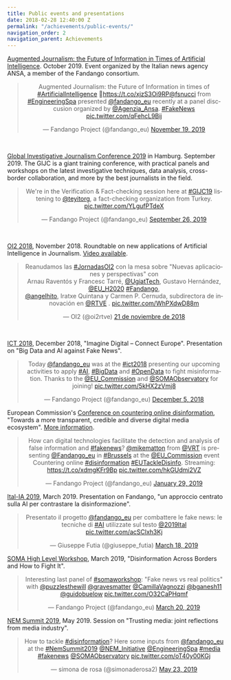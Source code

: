 ```yaml
---
title: Public events and presentations
date: 2018-02-28 12:40:00 Z
permalink: "/achievements/public-events/"
navigation_order: 2
navigation_parent: Achievements
---
```


[Augmented Journalism: the Future of Information in Times of Artificial Intelligence](https://fandango-project.eu/news/2019/11/15/augmented-journalism-the-future-of-information-in-times-of-artificial-intelligence/). October 2019. Event organized by the Italian news agency ANSA, a member of the Fandango consortium.

<center>
<blockquote class="twitter-tweet"><p lang="en" dir="ltr">Augmented Journalism: the Future of Information in times of <a href="https://twitter.com/hashtag/ArtificialIntelligence?src=hash&amp;ref_src=twsrc%5Etfw">#ArtificialIntelligence</a> 🔽<a href="https://t.co/xjzS3Oi9RP">https://t.co/xjzS3Oi9RP</a><a href="https://twitter.com/fsnucci?ref_src=twsrc%5Etfw">@fsnucci</a> from <a href="https://twitter.com/hashtag/EngineeringSpa?src=hash&amp;ref_src=twsrc%5Etfw">#EngineeringSpa</a> presented <a href="https://twitter.com/fandango_eu?ref_src=twsrc%5Etfw">@fandango_eu</a> recently at a panel disccusion organized by <a href="https://twitter.com/Agenzia_Ansa?ref_src=twsrc%5Etfw">@Agenzia_Ansa</a>. <a href="https://twitter.com/hashtag/FakeNews?src=hash&amp;ref_src=twsrc%5Etfw">#FakeNews</a> <a href="https://t.co/qFehcL9Bij">pic.twitter.com/qFehcL9Bij</a></p>&mdash; Fandango Project (@fandango_eu) <a href="https://twitter.com/fandango_eu/status/1196723252657307648?ref_src=twsrc%5Etfw">November 19, 2019</a></blockquote> <script async src="https://platform.twitter.com/widgets.js" charset="utf-8"></script>
</center>

<p>&nbsp;</p>

[Global Investigative Journalism Conference 2019](https://gijc2019.org) in Hamburg. September 2019. The GIJC is a giant training conference, with practical panels and workshops on the latest investigative techniques, data analysis, cross-border collaboration, and more by the best journalists in the field.

<center>
<blockquote class="twitter-tweet"><p lang="en" dir="ltr">We&#39;re in the Verification &amp; Fact-checking session here at <a href="https://twitter.com/hashtag/GIJC19?src=hash&amp;ref_src=twsrc%5Etfw">#GIJC19</a> listening to <a href="https://twitter.com/teyitorg?ref_src=twsrc%5Etfw">@teyitorg</a>, a fact-checking organization from Turkey. <a href="https://t.co/YLgufPTdeX">pic.twitter.com/YLgufPTdeX</a></p>&mdash; Fandango Project (@fandango_eu) <a href="https://twitter.com/fandango_eu/status/1177153299398746114?ref_src=twsrc%5Etfw">September 26, 2019</a></blockquote> <script async src="https://platform.twitter.com/widgets.js" charset="utf-8"></script>
</center>

<p>&nbsp;</p>

[OI2 2018](http://oi2media.es/index.php/jornadas-2018/), November 2018. Roundtable on new applications of Artificial Intelligence in Journalism. [Video available](http://www.rtve.es/alacarta/videos/oi2/oi2-nuevas-aplicaciones-perspectivas/4851457/).

  <center>
  <blockquote class="twitter-tweet" data-lang="es"><p lang="es" dir="ltr">Reanudamos las <a href="https://twitter.com/hashtag/JornadasOI2?src=hash&amp;ref_src=twsrc%5Etfw">#JornadasOI2</a> con la mesa sobre &quot;Nuevas aplicaciones y perspectivas&quot; con<br>Arnau Raventós y Francesc Tarré, <a href="https://twitter.com/UgiatTech?ref_src=twsrc%5Etfw">@UgiatTech</a>, Gustavo Hernández, <a href="https://twitter.com/EU_H2020?ref_src=twsrc%5Etfw">@EU_H2020</a> <a href="https://twitter.com/hashtag/Fandango?src=hash&amp;ref_src=twsrc%5Etfw">#Fandango</a>,<br> <a href="https://twitter.com/angelhito?ref_src=twsrc%5Etfw">@angelhito</a>, Iratxe Quintana y Carmen P. Cernuda, subdirectora de innovación en <a href="https://twitter.com/rtve?ref_src=twsrc%5Etfw">@RTVE</a> . <a href="https://t.co/WhPXdwD88m">pic.twitter.com/WhPXdwD88m</a></p>&mdash; OI2 (@oi2rtve) <a href="https://twitter.com/oi2rtve/status/1065255379947479041?ref_src=twsrc%5Etfw">21 de noviembre de 2018</a></blockquote> <script async src="https://platform.twitter.com/widgets.js" charset="utf-8"></script> 
  </center>

<p>&nbsp;</p>

[ICT 2018](https://ec.europa.eu/digital-single-market/en/events/ict-2018-imagine-digital-connect-europe), December 2018, "Imagine Digital – Connect Europe". Presentation on "Big Data and AI against Fake News".

  <center>
  <blockquote class="twitter-tweet" data-lang="en"><p lang="en" dir="ltr">Today <a href="https://twitter.com/fandango_eu?ref_src=twsrc%5Etfw">@fandango_eu</a> was at the <a href="https://twitter.com/hashtag/ict2018?src=hash&amp;ref_src=twsrc%5Etfw">#ict2018</a> presenting our upcoming activities to apply <a href="https://twitter.com/hashtag/AI?src=hash&amp;ref_src=twsrc%5Etfw">#AI</a>, <a href="https://twitter.com/hashtag/BigData?src=hash&amp;ref_src=twsrc%5Etfw">#BigData</a> and <a href="https://twitter.com/hashtag/OpenData?src=hash&amp;ref_src=twsrc%5Etfw">#OpenData</a> to fight misinformation. Thanks to the <a href="https://twitter.com/EU_Commission?ref_src=twsrc%5Etfw">@EU_Commission</a> and <a href="https://twitter.com/SOMAObservatory?ref_src=twsrc%5Etfw">@SOMAObservatory</a> for joining! <a href="https://t.co/5kHX2zVmj8">pic.twitter.com/5kHX2zVmj8</a></p>&mdash; Fandango Project (@fandango_eu) <a href="https://twitter.com/fandango_eu/status/1070319777074331648?ref_src=twsrc%5Etfw">December 5, 2018</a></blockquote> <script async src="https://platform.twitter.com/widgets.js" charset="utf-8"></script> 
  </center>

European Commission's [Conference on countering online disinformation](http://europa.eu/rapid/press-release_AGENDA-19-41_en.htm), "Towards a more transparent, credible and diverse digital media ecosystem". [More information](https://fandango-project.eu/news/2019/02/22/fandango-presentation-alignment-with-eu-action-plan-for-fighting-disinformation/).

  <center>
  <blockquote class="twitter-tweet" data-lang="en"><p lang="en" dir="ltr">How can digital technologies facilitate the detection and analysis of false information and <a href="https://twitter.com/hashtag/fakenews?src=hash&amp;ref_src=twsrc%5Etfw">#fakenews</a>? <a href="https://twitter.com/mikematton?ref_src=twsrc%5Etfw">@mikematton</a> from <a href="https://twitter.com/VRT?ref_src=twsrc%5Etfw">@VRT</a> is presenting <a href="https://twitter.com/fandango_eu?ref_src=twsrc%5Etfw">@Fandango_eu</a> in <a href="https://twitter.com/hashtag/Brussels?src=hash&amp;ref_src=twsrc%5Etfw">#Brussels</a> at the <a href="https://twitter.com/EU_Commission?ref_src=twsrc%5Etfw">@EU_Commission</a> event Countering online <a href="https://twitter.com/hashtag/disinformation?src=hash&amp;ref_src=twsrc%5Etfw">#disinformation</a> <a href="https://twitter.com/hashtag/EUTackleDisinfo?src=hash&amp;ref_src=twsrc%5Etfw">#EUTackleDisinfo</a>. Streaming: <a href="https://t.co/xdmgKFr9Bp">https://t.co/xdmgKFr9Bp</a> <a href="https://t.co/hkGUdmi2VZ">pic.twitter.com/hkGUdmi2VZ</a></p>&mdash; Fandango Project (@fandango_eu) <a href="https://twitter.com/fandango_eu/status/1090270569876971520?ref_src=twsrc%5Etfw">January 29, 2019</a></blockquote> <script async src="https://platform.twitter.com/widgets.js" charset="utf-8"></script> 
  </center>

[Ital-IA 2019](http://www.ital-ia.it/workshop/ai-for-media-and-entertainment), March 2019. Presentation on Fandango, "un approccio centrato sulla AI per contrastare la disinformazione".

  <center>
  <blockquote class="twitter-tweet" data-lang="en"><p lang="it" dir="ltr">Presentato il progetto <a href="https://twitter.com/fandango_eu?ref_src=twsrc%5Etfw">@fandango_eu</a> per combattere le fake news: le tecniche di <a href="https://twitter.com/hashtag/AI?src=hash&amp;ref_src=twsrc%5Etfw">#AI</a> utilizzate sul testo <a href="https://twitter.com/2019Ital?ref_src=twsrc%5Etfw">@2019Ital</a> <a href="https://t.co/acSClxh3Kj">pic.twitter.com/acSClxh3Kj</a></p>&mdash; Giuseppe Futia (@giuseppe_futia) <a href="https://twitter.com/giuseppe_futia/status/1107693021125099520?ref_src=twsrc%5Etfw">March 18, 2019</a></blockquote> <script async src="https://platform.twitter.com/widgets.js" charset="utf-8"></script> 
  </center>

[SOMA High Level Workshop](https://www.eventbrite.it/e/disinformation-across-borders-and-how-to-fight-it-1st-soma-high-level-ws-registration-55755723871#), March 2019, "Disinformation Across Borders and How to Fight It".

  <center>
  <blockquote class="twitter-tweet" data-lang="en"><p lang="en" dir="ltr">Interesting last panel of <a href="https://twitter.com/hashtag/somaworkshop?src=hash&amp;ref_src=twsrc%5Etfw">#somaworkshop</a>: &quot;Fake news vs real politics&quot; with <a href="https://twitter.com/puzzlesthewill?ref_src=twsrc%5Etfw">@puzzlesthewill</a> <a href="https://twitter.com/gravesmatter?ref_src=twsrc%5Etfw">@gravesmatter</a> <a href="https://twitter.com/CamillaVagnozzi?ref_src=twsrc%5Etfw">@CamillaVagnozzi</a> <a href="https://twitter.com/bganesh11?ref_src=twsrc%5Etfw">@bganesh11</a> <a href="https://twitter.com/guidobuelow?ref_src=twsrc%5Etfw">@guidobuelow</a> <a href="https://t.co/O32CaPHqmf">pic.twitter.com/O32CaPHqmf</a></p>&mdash; Fandango Project (@fandango_eu) <a href="https://twitter.com/fandango_eu/status/1108387186867621888?ref_src=twsrc%5Etfw">March 20, 2019</a></blockquote> <script async src="https://platform.twitter.com/widgets.js" charset="utf-8"></script> 
  </center>

[NEM Summit 2019](https://nem-initiative.org/nem-summit-2019-program/), May 2019. Session on "Trusting media: joint reflections from media industry".

  <center>
  <blockquote class="twitter-tweet" data-lang="en"><p lang="en" dir="ltr">How to tackle <a href="https://twitter.com/hashtag/disinformation?src=hash&amp;ref_src=twsrc%5Etfw">#disinformation</a>? Here some inputs from <a href="https://twitter.com/fandango_eu?ref_src=twsrc%5Etfw">@fandango_eu</a> at the <a href="https://twitter.com/hashtag/NemSummit2019?src=hash&amp;ref_src=twsrc%5Etfw">#NemSummit2019</a> <a href="https://twitter.com/NEM_Initiative?ref_src=twsrc%5Etfw">@NEM_Initiative</a> <a href="https://twitter.com/EngineeringSpa?ref_src=twsrc%5Etfw">@EngineeringSpa</a> <a href="https://twitter.com/hashtag/media?src=hash&amp;ref_src=twsrc%5Etfw">#media</a> <a href="https://twitter.com/hashtag/fakenews?src=hash&amp;ref_src=twsrc%5Etfw">#fakenews</a> <a href="https://twitter.com/SOMAObservatory?ref_src=twsrc%5Etfw">@SOMAObservatory</a> <a href="https://t.co/oT40y00KGj">pic.twitter.com/oT40y00KGj</a></p>&mdash; simona de rosa (@simonaderosa2) <a href="https://twitter.com/simonaderosa2/status/1131466156714418176?ref_src=twsrc%5Etfw">May 23, 2019</a></blockquote> <script async src="https://platform.twitter.com/widgets.js" charset="utf-8"></script> 
  </center>
